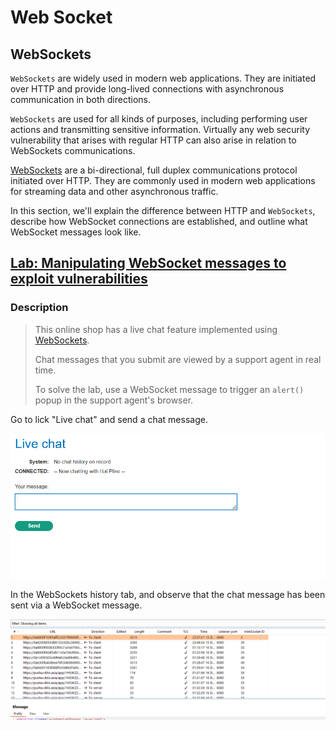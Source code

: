 # Web Socket

## WebSockets

`WebSockets` are widely used in modern web applications. They are initiated over HTTP and provide long-lived connections with asynchronous communication in both directions.

`WebSockets` are used for all kinds of purposes, including performing user actions and transmitting sensitive information. 
Virtually any web security vulnerability that arises with regular HTTP can also arise in relation to WebSockets communications.

[WebSockets](https://portswigger.net/web-security/websockets) are a bi-directional, full duplex communications protocol initiated over HTTP. They are commonly used in modern web applications for streaming data and other asynchronous traffic.

In this section, we'll explain the difference between HTTP and `WebSockets`, describe how WebSocket connections are established, and outline what WebSocket messages look like.

## **[Lab: Manipulating WebSocket messages to exploit vulnerabilities](https://portswigger.net/web-security/websockets/lab-manipulating-messages-to-exploit-vulnerabilities)**

### Description

> 
> 
> 
> This online shop has a live chat feature implemented using [WebSockets](https://portswigger.net/web-security/websockets).
> 
> Chat messages that you submit are viewed by a support agent in real time.
> 
> To solve the lab, use a WebSocket message to trigger an `alert()` popup in the support agent's browser.
> 

Go to lick "Live chat" and send a chat message.

![Untitled](Web%20Socket%207e4a250a00db4390a3be77b0e8a6f9f8/Untitled.png)

In the WebSockets history tab, and observe that the chat message has been sent via a WebSocket message.

![Untitled](Web%20Socket%207e4a250a00db4390a3be77b0e8a6f9f8/Untitled%201.png)